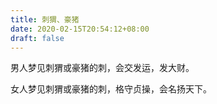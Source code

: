 ```yaml
---
title: 刺猬、豪猪
date: 2020-02-15T20:54:12+08:00
draft: false
---
```


男人梦见刺猬或豪猪的刺，会交发运，发大财。


女人梦见刺猬或豪猪的刺，格守贞操，会名扬天下。
